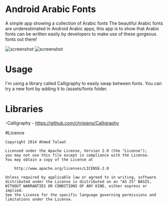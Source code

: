 Android Arabic Fonts
====================
A simple app showing a collection of Arabic fonts
The beautiful Arabic fonts are underestimated in Android Arabic apps,
this app is to show that Arabic fonts can be written easily by developers to make use of these gorgeous fonts out there!

![screenshot][1]  ![screenshot][2]

Usage
===================
I'm using a library called Calligraphy to easily swap between fonts.
You can try a new font by adding it to /assets/fonts folder.

Libraries
===================
-Calligraphy - https://github.com/chrisjenx/Calligraphy

#Licence

    Copyright 2014 Ahmed Talaat
    
    Licensed under the Apache License, Version 2.0 (the "License");
    you may not use this file except in compliance with the License.
    You may obtain a copy of the License at
    
        http://www.apache.org/licenses/LICENSE-2.0
    
    Unless required by applicable law or agreed to in writing, software
    distributed under the License is distributed on an "AS IS" BASIS,
    WITHOUT WARRANTIES OR CONDITIONS OF ANY KIND, either express or implied.
    See the License for the specific language governing permissions and
    limitations under the License.

[1]: https://cloud.githubusercontent.com/assets/4233007/4548008/7b727db4-4e51-11e4-8331-4384b0f75f1b.png
[2]: https://cloud.githubusercontent.com/assets/4233007/4548009/7ba29bd4-4e51-11e4-83e8-8808422dd173.png
